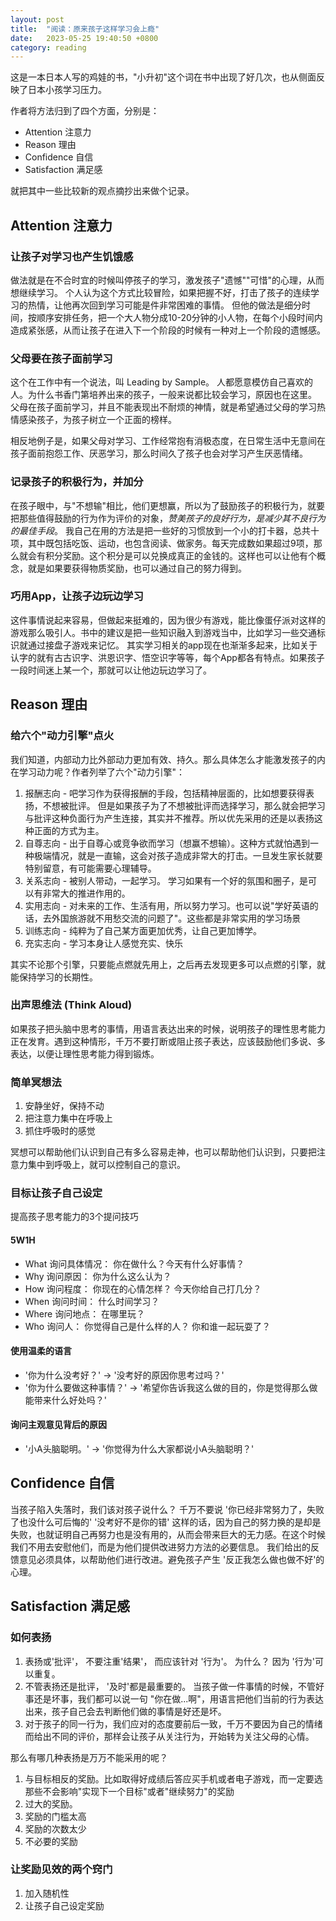 ```yaml
---
layout: post
title:  "阅读：原来孩子这样学习会上瘾"
date:   2023-05-25 19:40:50 +0800
category: reading
---
```


这是一本日本人写的鸡娃的书，"小升初"这个词在书中出现了好几次，也从侧面反映了日本小孩学习压力。 

作者将方法归到了四个方面，分别是：
- Attention 注意力
- Reason 理由
- Confidence 自信
- Satisfaction 满足感

就把其中一些比较新的观点摘抄出来做个记录。

## Attention 注意力

### 让孩子对学习也产生饥饿感

做法就是在不合时宜的时候叫停孩子的学习，激发孩子"遗憾""可惜"的心理，从而想继续学习。 个人认为这个方式比较冒险，如果把握不好，打击了孩子的连续学习的热情，让他再次回到学习可能是件非常困难的事情。 但他的做法是细分时间，按顺序安排任务，把一个大人物分成10-20分钟的小人物，在每个小段时间内造成紧张感，从而让孩子在进入下一个阶段的时候有一种对上一个阶段的遗憾感。 

### 父母要在孩子面前学习

这个在工作中有一个说法，叫 Leading by Sample。 人都愿意模仿自己喜欢的人。为什么书香门第培养出来的孩子，一般来说都比较会学习，原因也在这里。 父母在孩子面前学习，并且不能表现出不耐烦的神情，就是希望通过父母的学习热情感染孩子，为孩子树立一个正面的榜样。 

相反地例子是，如果父母对学习、工作经常抱有消极态度，在日常生活中无意间在孩子面前抱怨工作、厌恶学习，那么时间久了孩子也会对学习产生厌恶情绪。 

### 记录孩子的积极行为，并加分

在孩子眼中，与"不想输"相比，他们更想赢，所以为了鼓励孩子的积极行为，就要把那些值得鼓励的行为作为评价的对象，*赞美孩子的良好行为，是减少其不良行为的最佳手段*。 我自己在用的方法是把一些好的习惯放到一个小的打卡器，总共十项，其中既包括吃饭、运动，也包含阅读、做家务。每天完成数如果超过9项，那么就会有积分奖励。这个积分是可以兑换成真正的金钱的。这样也可以让他有个概念，就是如果要获得物质奖励，也可以通过自己的努力得到。

### 巧用App，让孩子边玩边学习

这件事情说起来容易，但做起来挺难的，因为很少有游戏，能比像蛋仔派对这样的游戏那么吸引人。书中的建议是把一些知识融入到游戏当中，比如学习一些交通标识就通过接盘子游戏来记忆。 其实学习相关的app现在也渐渐多起来，比如关于认字的就有古古识字、洪恩识字、悟空识字等等，每个App都各有特点。如果孩子一段时间迷上某一个，那就可以让他边玩边学习了。 

## Reason 理由

### 给六个"动力引擎"点火

我们知道，内部动力比外部动力更加有效、持久。那么具体怎么才能激发孩子的内在学习动力呢？作者列举了六个"动力引擎"：

1. 报酬志向 - 吧学习作为获得报酬的手段，包括精神层面的，比如想要获得表扬，不想被批评。 但是如果孩子为了不想被批评而选择学习，那么就会把学习与批评这种负面行为产生连接，其实并不推荐。所以优先采用的还是以表扬这种正面的方式为主。
2. 自尊志向 - 出于自尊心或竞争欲而学习（想赢不想输）。这种方式就怕遇到一种极端情况，就是一直输，这会对孩子造成非常大的打击。一旦发生家长就要特别留意，有可能需要心理辅导。
3. 关系志向 - 被别人带动，一起学习。 学习如果有一个好的氛围和圈子，是可以有非常大的推进作用的。
4. 实用志向 - 对未来的工作、生活有用，所以努力学习。也可以说"学好英语的话，去外国旅游就不用愁交流的问题了"。这些都是非常实用的学习场景
5. 训练志向 - 纯粹为了自己某方面更加优秀，让自己更加博学。 
6. 充实志向 - 学习本身让人感觉充实、快乐

其实不论那个引擎，只要能点燃就先用上，之后再去发现更多可以点燃的引擎，就能保持学习的长期性。


### 出声思维法 (Think Aloud)

如果孩子把头脑中思考的事情，用语言表达出来的时候，说明孩子的理性思考能力正在发育。遇到这种情形，千万不要打断或阻止孩子表达，应该鼓励他们多说、多表达，以便让理性思考能力得到锻炼。

### 简单冥想法

1. 安静坐好，保持不动
2. 把注意力集中在呼吸上
3. 抓住呼吸时的感觉

冥想可以帮助他们认识到自己有多么容易走神，也可以帮助他们认识到，只要把注意力集中到呼吸上，就可以控制自己的意识。

### 目标让孩子自己设定

提高孩子思考能力的3个提问技巧

#### 5W1H

- What   询问具体情况： 你在做什么？今天有什么好事情？
- Why    询问原因： 你为什么这么认为？
- How    询问程度： 你现在的心情怎样？ 今天你给自己打几分？
- When   询问时间： 什么时间学习？
- Where  询问地点： 在哪里玩？
- Who    询问人： 你觉得自己是什么样的人？ 你和谁一起玩耍了？

#### 使用温柔的语言

- '你为什么没考好？' -> '没考好的原因你思考过吗？'
- '你为什么要做这种事情？' -> '希望你告诉我这么做的目的，你是觉得那么做能带来什么好处吗？'

#### 询问主观意见背后的原因

- '小A头脑聪明。' -> '你觉得为什么大家都说小A头脑聪明？'

## Confidence 自信

当孩子陷入失落时，我们该对孩子说什么？ 千万不要说 '你已经非常努力了，失败了也没什么可后悔的' '没考好不是你的错' 这样的话，因为自己的努力换的是却是失败，也就证明自己再努力也是没有用的，从而会带来巨大的无力感。在这个时候我们不用去安慰他们，而是为他们提供改进努力方法的必要信息。 我们给出的反馈意见必须具体，以帮助他们进行改进。避免孩子产生 '反正我怎么做也做不好'的心理。 

## Satisfaction 满足感

### 如何表扬 

1. 表扬或'批评'， 不要注重'结果'， 而应该针对 '行为'。 为什么？ 因为 '行为'可以重复。 
2. 不管表扬还是批评， '及时'都是最重要的。 当孩子做一件事情的时候，不管好事还是坏事，我们都可以说一句 "你在做...啊"，用语言把他们当前的行为表达出来，孩子自己会去判断他们做的事情是好还是坏。
3. 对于孩子的同一行为，我们应对的态度要前后一致，千万不要因为自己的情绪而给出不同的评价，那样会让孩子从关注行为，开始转为关注父母的心情。 

那么有哪几种表扬是万万不能采用的呢？

1. 与目标相反的奖励。比如取得好成绩后答应买手机或者电子游戏，而一定要选那些不会影响"实现下一个目标"或者"继续努力"的奖励
2. 过大的奖励。
3. 奖励的门槛太高
4. 奖励的次数太少
5. 不必要的奖励

### 让奖励见效的两个窍门

1. 加入随机性 
2. 让孩子自己设定奖励

